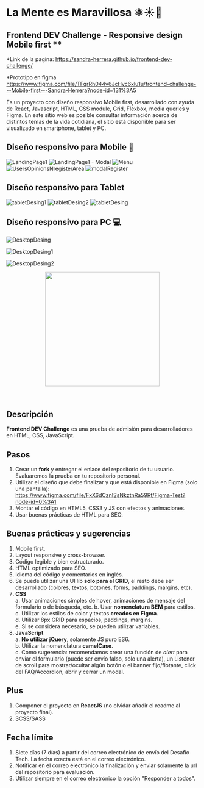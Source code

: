 # La Mente es Maravillosa ⚛️☀️🌺
## Frontend DEV Challenge - Responsive design Mobile first ** 

*Link de la pagina: https://sandra-herrera.github.io/frontend-dev-challenge/

*Prototipo en figma 
https://www.figma.com/file/TFqrRh044v6JcHyc6xlu1u/frontend-challenge---Mobile-first---Sandra-Herrera?node-id=131%3A5

Es un proyecto con diseño responsivo Mobile first, desarrollado con ayuda de React, Javascript, HTML, CSS module, Grid, Flexbox, media queries y Figma. 
En este sitio web es posible consultar información acerca de distintos temas de la vida cotidiana, el sitio está disponible para ser visualizado en smartphone, tablet y PC.


## Diseño responsivo para Mobile 📴
![LandingPage1](https://user-images.githubusercontent.com/97549362/180437069-fecd66b9-8a45-4666-96bd-c4898ea725b4.JPG)
![LandingPage1 - Modal](https://user-images.githubusercontent.com/97549362/180437098-d3b95605-78dc-4d5b-9997-f2d101c46bc3.JPG)
![Menu](https://user-images.githubusercontent.com/97549362/180437135-0b3fdf18-e9c9-4049-b142-f1039a5782db.JPG)
![UsersOpinionsNregisterArea](https://user-images.githubusercontent.com/97549362/180437169-40ad5408-e412-471a-b25f-a2dbe3e5ce77.JPG)
![modalRegister](https://user-images.githubusercontent.com/97549362/180437200-a695f321-e7bc-479b-a8e0-be81daf591b1.JPG)


## Diseño responsivo para Tablet
![tabletDesing1](https://user-images.githubusercontent.com/97549362/180437578-eddf705c-7612-43c7-85bf-23eaa97c01db.JPG)
![tabletDesing2](https://user-images.githubusercontent.com/97549362/180437606-bc88cbf6-b1eb-4271-bfbb-0f0da2dcb23d.JPG)
![tabletDesing](https://user-images.githubusercontent.com/97549362/180437636-3da7f34b-37b0-453f-b434-185b991c1344.JPG)


## Diseño responsivo para PC 💻
![DesktopDesing](https://user-images.githubusercontent.com/97549362/180437809-d5c03cc5-3d45-4630-8a92-b08df7336c6c.JPG)

![DesktopDesing1](https://user-images.githubusercontent.com/97549362/180438591-c1c56ff1-af9c-4237-86d5-fd0f0fab3dd3.JPG)

![DesktopDesing2](https://user-images.githubusercontent.com/97549362/180438639-1ebd1ccb-e11b-4692-9540-f4ca4a06e511.JPG)








<p align="center">
  <a href='https://weremote.net'>
    <img src="https://weremote.net/wp-content/uploads/2021/04/Logo-WR.svg" width="300" />
  </a>
</p>
<br />

## Descripción
**Frontend DEV Challenge** es una prueba de admisión para desarrolladores en HTML, CSS, JavaScript.

## Pasos
1. Crear un **fork** y entregar el enlace del repositorio de tu usuario. Evaluaremos la prueba en tu repositorio personal.
2. Utilizar el diseño que debe finalizar y que está disponible en Figma (solo una pantalla): https://www.figma.com/file/FxX6dCznISsNkztnRa59Rf/Figma-Test?node-id=0%3A1
3. Montar el código en HTML5, CSS3 y JS con efectos y animaciones.
4. Usar buenas prácticas de HTML para SEO.

## Buenas prácticas y sugerencias
1. Mobile first.
2. Layout responsive y cross-browser.
3. Código legible y bien estructurado.
4. HTML optimizado para SEO.
5. Idioma del código y comentarios en inglés.
6. Se puede utilizar una UI lib **solo para el GRID**, el resto debe ser desarrollado (colores, textos, botones, forms, paddings, margins, etc).
7. **CSS**  
a. Usar animaciones simples de hover, animaciones de mensaje del formulario o de búsqueda, etc. 
b. Usar **nomenclatura BEM** para estilos.   
c. Utilizar los estilos de color y textos **creados en Figma**.   
d. Utilizar 8px GRID para espacios, paddings, margins.  
e. Si se considera necesario, se pueden utilizar variables.  
8. **JavaScript**  
a. **No utilizar jQuery**, solamente JS puro ES6.  
b. Utilizar la nomenclatura **camelCase**.  
c. Como sugerencia: recomendamos crear una función de *alert* para enviar el formulario (puede ser envío falso, solo una alerta), un Listener de scroll para mostrar/ocultar algún botón o el banner fijo/flotante, click del FAQ/Accordion, abrir y cerrar un modal.

## Plus
1. Componer el proyecto en **ReactJS** (no olvidar añadir el readme al proyecto final).
2. SCSS/SASS

## Fecha límite
1. Siete días (7 días) a partir del correo electrónico de envío del Desafío Tech. La fecha exacta está en el correo electrónico.
2. Notificar en el correo electrónico la finalización y enviar solamente la url del repositorio para evaluación.
3. Utilizar siempre en el correo electrónico la opción "Responder a todos".
